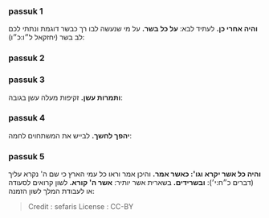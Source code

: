 
### passuk 1
<b>והיה אחרי כן.</b> לעתיד לבא:
<b>על כל בשר.</b> על מי שנעשה לבו רך כבשר דוגמת ונתתי לכם לב בשר (יחזקאל ל״ו:כ״ו):

### passuk 2

### passuk 3
<b>ותמרות עשן.</b> זקיפות מעלה עשן בגובה:

### passuk 4
<b>יהפך לחשך.</b> לבייש את המשתחוים לחמה:

### passuk 5
<b>והיה כל אשר יקרא וגו': כאשר אמר.</b> והיכן אמר וראו כל עמי הארץ כי שם ה' נקרא עליך (דברים כ״ח:י׳):
<b>ובשרידים.</b> בשארית אשר יותיר:
<b>אשר ה' קורא.</b> לשון קרואים לסעודה או לעבודת המלך לשון הזמנה:

>Credit : sefaris
>License : CC-BY